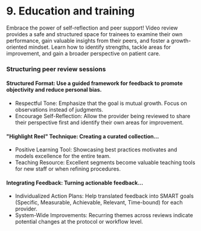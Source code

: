 # 9. Education and training

Embrace the power of self-reflection and peer support! Video review provides a safe and structured space for trainees to examine their own performance, gain valuable insights from their peers, and foster a growth-oriented mindset. Learn how to identify strengths, tackle areas for improvement, and gain a broader perspective on patient care.

### Structuring peer review sessions

#### Structured Format: Use a guided framework for feedback to promote objectivity and reduce personal bias.

* Respectful Tone: Emphasize that the goal is mutual growth. Focus on observations instead of judgments.
* Encourage Self-Reflection: Allow the provider being reviewed to share their perspective first and identify their own areas for improvement.

#### "Highlight Reel" Technique: Creating a curated collection...

* Positive Learning Tool: Showcasing best practices motivates and models excellence for the entire team.
* Teaching Resource: Excellent segments become valuable teaching tools for new staff or when refining procedures.

#### Integrating Feedback: Turning actionable feedback...

* Individualized Action Plans: Help translated feedback into SMART goals (Specific, Measurable, Achievable, Relevant, Time-bound) for each provider.
* System-Wide Improvements: Recurring themes across reviews indicate potential changes at the protocol or workflow level.
